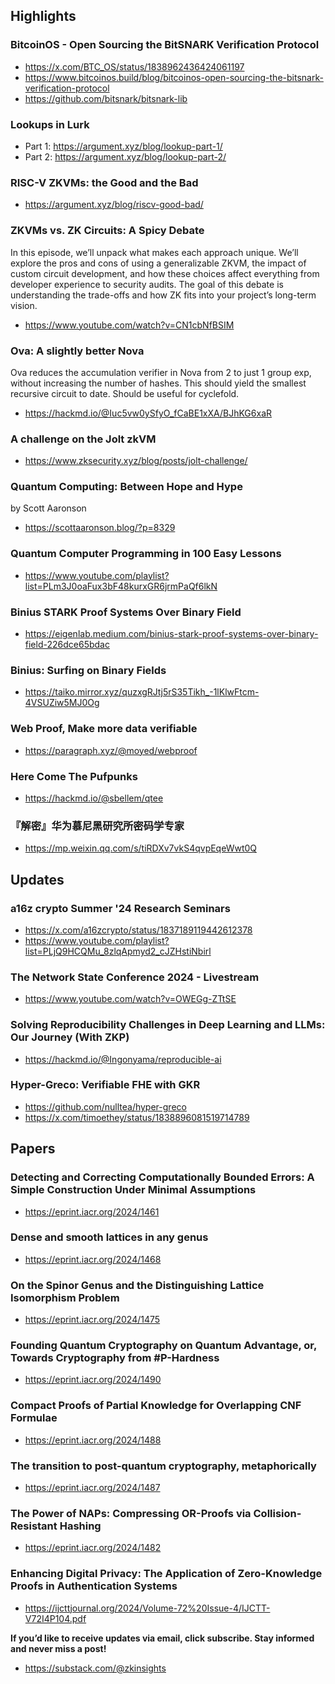 ## Highlights
### BitcoinOS - Open Sourcing the BitSNARK Verification Protocol
- <https://x.com/BTC_OS/status/1838962436424061197>
- <https://www.bitcoinos.build/blog/bitcoinos-open-sourcing-the-bitsnark-verification-protocol>
- <https://github.com/bitsnark/bitsnark-lib>

### Lookups in Lurk
- Part 1: <https://argument.xyz/blog/lookup-part-1/>
- Part 2: <https://argument.xyz/blog/lookup-part-2/>

### RISC-V ZKVMs: the Good and the Bad
- <https://argument.xyz/blog/riscv-good-bad/>

### ZKVMs vs. ZK Circuits: A Spicy Debate

In this episode, we’ll unpack what makes each approach unique. We’ll explore the pros and cons of using a generalizable ZKVM, the impact of custom circuit development, and how these choices affect everything from developer experience to security audits. The goal of this debate is understanding the trade-offs and how ZK fits into your project’s long-term vision.

- <https://www.youtube.com/watch?v=CN1cbNfBSIM>
### Ova: A slightly better Nova
Ova reduces the accumulation verifier in Nova from 2 to just 1 group exp, without increasing the number of hashes. This should yield the smallest recursive circuit to date. Should be useful for cyclefold.
- <https://hackmd.io/@Iuc5vw0ySfyO_fCaBE1xXA/BJhKG6xaR>

### A challenge on the Jolt zkVM
- <https://www.zksecurity.xyz/blog/posts/jolt-challenge/>

### Quantum Computing: Between Hope and Hype
by Scott Aaronson
- <https://scottaaronson.blog/?p=8329>

### Quantum Computer Programming in 100 Easy Lessons

- <https://www.youtube.com/playlist?list=PLm3J0oaFux3bF48kurxGR6jrmPaQf6lkN>


### Binius STARK Proof Systems Over Binary Field

- <https://eigenlab.medium.com/binius-stark-proof-systems-over-binary-field-226dce65bdac>

### Binius: Surfing on Binary Fields
- <https://taiko.mirror.xyz/quzxgRJtj5rS35Tikh_-1lKlwFtcm-4VSUZiw5MJ0Og>

### Web Proof, Make more data verifiable
- <https://paragraph.xyz/@moyed/webproof>

### Here Come The Pufpunks

- <https://hackmd.io/@sbellem/qtee>

### 『解密』华为慕尼黑研究所密码学专家

- <https://mp.weixin.qq.com/s/tiRDXv7vkS4qvpEqeWwt0Q>

## Updates

### a16z crypto Summer '24 Research Seminars
- <https://x.com/a16zcrypto/status/1837189119442612378>
- <https://www.youtube.com/playlist?list=PLjQ9HCQMu_8zlqApmyd2_cJZHstiNbirl>

### The Network State Conference 2024 - Livestream

- <https://www.youtube.com/watch?v=OWEGg-ZTtSE>

### Solving Reproducibility Challenges in Deep Learning and LLMs: Our Journey (With ZKP)

- <https://hackmd.io/@Ingonyama/reproducible-ai>


### Hyper-Greco: Verifiable FHE with GKR
- <https://github.com/nulltea/hyper-greco>
- <https://x.com/timoethey/status/1838896081519714789>

## Papers

### Detecting and Correcting Computationally Bounded Errors: A Simple Construction Under Minimal Assumptions

- <https://eprint.iacr.org/2024/1461>

### Dense and smooth lattices in any genus

- <https://eprint.iacr.org/2024/1468>

### On the Spinor Genus and the Distinguishing Lattice Isomorphism Problem

- <https://eprint.iacr.org/2024/1475>
### Founding Quantum Cryptography on Quantum Advantage, or, Towards Cryptography from \#P-Hardness
- <https://eprint.iacr.org/2024/1490>
### Compact Proofs of Partial Knowledge for Overlapping CNF Formulae
- <https://eprint.iacr.org/2024/1488>
### The transition to post-quantum cryptography, metaphorically
- <https://eprint.iacr.org/2024/1487>
### The Power of NAPs: Compressing OR-Proofs via Collision-Resistant Hashing
- <https://eprint.iacr.org/2024/1482>

### Enhancing Digital Privacy: The Application of Zero-Knowledge Proofs in Authentication Systems
- <https://ijcttjournal.org/2024/Volume-72%20Issue-4/IJCTT-V72I4P104.pdf>

**If you’d like to receive updates via email, click subscribe. Stay informed and never miss a post!**

- <https://substack.com/@zkinsights>
